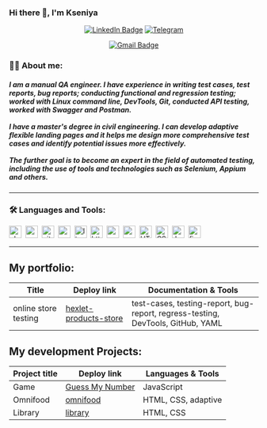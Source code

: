 ### Hi there 👋, I'm Kseniya

<div id="header" align="center">
  <a href = "https://www.linkedin.com/in/kseniya-kerzhner-a7b965176/" target="_blank"><img src="https://img.shields.io/badge/LinkedIn-blue"  alt="LinkedIn Badge"/></a>
  <a href = https://t.me/KerzhnerKseniya target="_blank"><img src="https://img.shields.io/badge/-Telegram-0088cc?style=flat-square&logo=Telegram&logoColor=white" alt="Telegram"/></a>
  
  [![Gmail Badge](https://img.shields.io/badge/-Gmail-red?style=flat&logo=Gmail&logoColor=white)](mailto:kerzhnerkb@gmail.com)
</div>

### :woman_technologist: About me:
##### I am a manual QA engineer. I have experience in writing test cases, test reports, bug reports; conducting functional and regression testing; worked with Linux command line, DevTools, Git, conducted API testing, worked with Swagger and Postman. <br> <br> I have a master's degree in civil engineering. I can develop adaptive flexible landing pages and it helps me design more comprehensive test cases and identify potential issues more effectively. <br><br> The further goal is to become an expert in the field of automated testing, including the use of tools and technologies such as Selenium, Appium and others.
---

### :hammer_and_wrench: Languages and Tools:
<div>
  <img src="https://img.shields.io/badge/DevTools-282C34?logo=googlechrome&logoColor=2674f2" alt="chrome-devtools logo" title="chrome-devtools" height="25" />&nbsp;
  <img src="https://img.shields.io/badge/Postman-282C34?logo=postman&logoColor=E34F26" alt="postman logo" title="postman" height="25" />&nbsp;
  <img src="https://img.shields.io/badge/git-282C34?logo=git&logoColor=F05032" alt="git logo" title="git" height="25" />&nbsp;
  <img src="https://img.shields.io/badge/Qase-282C34?logo=qase&logoColor=2674F2" alt="qase logo" title="qase" height="25" />&nbsp;
  <img src="https://img.shields.io/badge/Linux-282C34?logo=linux&logoColor=F7DF1E" alt="linux logo" title="linux" height="25" />&nbsp;
  <img src="https://img.shields.io/badge/HTTP-282C34?logo=http&logoColor=F7DF1E" alt="http logo" title="http" height="25" />&nbsp;
  <img src="https://img.shields.io/badge/REST API-282C34?logo=rest&logoColor=F7DF1E" alt="rest logo" title="rest" height="25" />&nbsp;
  <img src="https://img.shields.io/badge/postgresql-282C34?style=for-the-badge&logo=postgresql&logoColor=white" alt="postgresq logo" title="postgresq" height="25" />&nbsp;
  <img src="https://img.shields.io/badge/HTML5-282C34?logo=html5&logoColor=E34F26" alt="HTML5 logo" title="HTML5" height="25" />&nbsp;
  <img src="https://img.shields.io/badge/CSS3-282C34?logo=css3&logoColor=1572B6" alt="CSS3 logo" title="CSS3" height="25" />&nbsp;
  <img src="https://img.shields.io/badge/JavaScript-282C34?logo=javascript&logoColor=F7DF1E" alt="JavaScript logo" title="JavaScript" height="25" />&nbsp;
  <img src="https://img.shields.io/badge/Figma-282C34?logo=figma&logoColor=EEEEEE" alt="figma logo" title="figma" height="25" />&nbsp;
</div>

---

## My portfolio:

| Title | Deploy link |  Documentation & Tools |
| ----------- | ----------- | ----------- |
| online store testing | [hexlet-products-store](https://hexlet-products-store.vercel.app/)|  test-cases, testing-report, bug-report, regress-testing, <br> DevTools, GitHub, YAML |



## My development Projects:

| Project title | Deploy link |  Languages & Tools |
| ----------- | ----------- | ----------- |
| Game| [Guess My Number](https://kseniyakerzhner.github.io/GuessMyNumber/)|  JavaScript  |
| Omnifood    | [omnifood](https://kseniyakerzhner.github.io/Omnifood-Project/)   | HTML, CSS, adaptive  |
| Library    | [library](https://rolling-scopes-school.github.io/kseniyakerzhner-JSFEPRESCHOOL2023Q2/library/)   | HTML, CSS |


<!--
**KseniyaKerzhner/KseniyaKerzhner** is a ✨ _special_ ✨ repository because its `README.md` (this file) appears on your GitHub profile.

Here are some ideas to get you started:

- 🔭 I’m currently working on ...
- 🌱 I’m currently learning ...
- 👯 I’m looking to collaborate on ...
- 🤔 I’m looking for help with ...
- 💬 Ask me about ...
- 📫 How to reach me: ...
- 😄 Pronouns: ...
- ⚡ Fun fact: ...
-->
